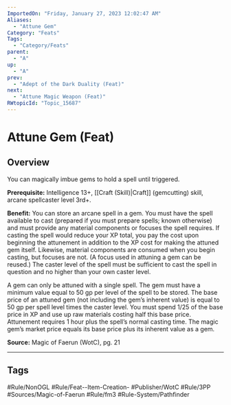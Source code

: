 ```yaml
---
ImportedOn: "Friday, January 27, 2023 12:02:47 AM"
Aliases:
  - "Attune Gem"
Category: "Feats"
Tags:
  - "Category/Feats"
parent:
  - "A"
up:
  - "A"
prev:
  - "Adept of the Dark Duality (Feat)"
next:
  - "Attune Magic Weapon (Feat)"
RWtopicId: "Topic_15687"
---
```

# Attune Gem (Feat)
## Overview
You can magically imbue gems to hold a spell until triggered.

**Prerequisite:** Intelligence 13+, [[Craft (Skill)|Craft]] (gemcutting) skill, arcane spellcaster level 3rd+.

**Benefit:** You can store an arcane spell in a gem. You must have the spell available to cast (prepared if you must prepare spells; known otherwise) and must provide any material components or focuses the spell requires. If casting the spell would reduce your XP total, you pay the cost upon beginning the attunement in addition to the XP cost for making the attuned gem itself. Likewise, material components are consumed when you begin casting, but focuses are not. (A focus used in attuning a gem can be reused.) The caster level of the spell must be sufficient to cast the spell in question and no higher than your own caster level.

A gem can only be attuned with a single spell. The gem must have a minimum value equal to 50 gp per level of the spell to be stored. The base price of an attuned gem (not including the gem’s inherent value) is equal to 50 gp per spell level times the caster level. You must spend 1/25 of the base price in XP and use up raw materials costing half this base price. Attunement requires 1 hour plus the spell’s normal casting time. The magic gem’s market price equals its base price plus its inherent value as a gem.

**Source:** Magic of Faerun (WotC), pg. 21


---
## Tags
#Rule/NonOGL #Rule/Feat--Item-Creation- #Publisher/WotC #Rule/3PP #Sources/Magic-of-Faerun #Rule/fm3 #Rule-System/Pathfinder

